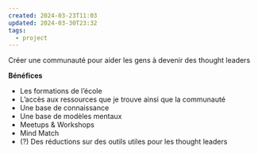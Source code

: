 ```yaml
---
created: 2024-03-23T11:03
updated: 2024-03-30T23:32
tags:
  - project
---
```

Créer une communauté pour aider les gens à devenir des thought leaders 

**Bénéfices**

- Les formations de l’école
- L’accès aux ressources que je trouve ainsi que la communauté
- Une base de connaissance
- Une base de modèles mentaux
- Meetups & Workshops
- Mind Match
- (?) Des réductions sur des outils utiles pour les thought leaders
